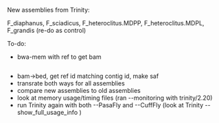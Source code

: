 New assemblies from Trinity: 

F_diaphanus, F_sciadicus, F_heteroclitus.MDPP, F_heteroclitus.MDPL, F_grandis (re-do as control)

To-do:
* bwa-mem with ref to get bam

```

```


* bam->bed, get ref id matching contig id, make saf
* transrate both ways for all assemblies
* compare new assemblies to old assemblies
* look at memory usage/timing files (ran --monitoring with trinity/2.20)
* run Trinity again with both --PasaFly and --CuffFly
(look at Trinity --show_full_usage_info )

